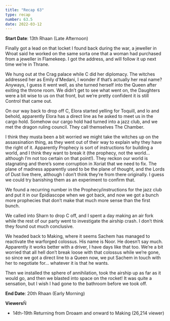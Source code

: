 ```yaml
---
title: "Recap 63"
type: recap
number: 63.5
date: 2022-03-12
---
```


**Start Date**: 13th Rhaan (Late Afternoon)
 
Finally got a lead on that locket I found back during the war, a jeweller in Wroat said he worked on the same sorta one that a woman had purchased from a jeweller in Flamekeep. I got the address, and will follow it up next time we’re in Thrane. 
 
We hung out at the Crag palace while C did her diplomacy. The witches addressed her as Emily d'Medani, I wonder if that’s actually her real name? Anyways, I guess it went well, as she turned herself into the Queen after exiting the throne room. We didn’t get to see what went on, the Daughters were a bit wise to us on that front, but we’re pretty confident it is still Control that came out.
 
On our way back to drop off C, Elora started yelling for Toquill, and lo and behold, apparently Elora has a direct line as he asked to meet us in the cargo hold. Somehow our cargo hold had turned into a jazz club, and we met the dragon ruling council. They call themselves The Chamber. 
 
I think they musta been a bit worried we might take the witches up on the assassination thing, as they went out of their way to explain why they have the right of it. Apparently Prophecy is sort of instructions for building a world, and I think they want to break it (the prophecy, not the world… although I’m not too certain on that point!). They reckon our world is stagnating and there’s some corruption in Xoriat that we need to fix. The plane of madness apparently used to be the plane of thought, and the Lords of Dust live there, although I don’t think they’re from there originally. I guess we could try banishing them as an experiment to confirm that.
 
We found a recurring number in the Prophecy/instructions for the jazz club and put it in our Epidiascope when we got back, and now we got a bunch more prophecies that don’t make that much more sense than the first bunch.
 
We called into Sharn to drop C off, and I spent a day making an air fork while the rest of our party went to investigate the airship crash. I don’t think they found out much conclusive.
 
We headed back to Making, where it seems Sachem has managed to reactivate the warforged colossus. His name is Noor. He doesn’t say much. Apparently it works better with a driver, I have days like that too. We’re a bit worried that all hell don’t break loose with that colossus while we’re gone, so since we got a direct line to a Queen now, we put Sachem in touch with her to negotiate for… whatever it is that he wants.
 
Then we installed the sphere of annihilation, took the airship up as far as it would go, and then we blasted into space on the rocket! It was quite a sensation, but I wish I had gone to the bathroom before we took off.
 
**End Date**: 20th Rhaan (Early Morning)

**Viewers**Ñ
- 14th-19th Returning from Droaam and onward to Making (26,214 viewer)
